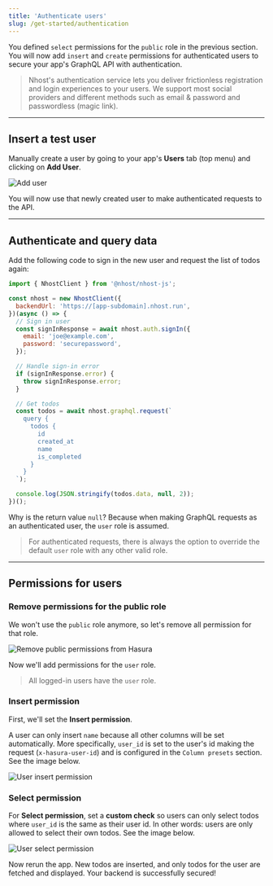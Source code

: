 ```yaml
---
title: 'Authenticate users'
slug: /get-started/authentication
---
```


You defined `select` permissions for the `public` role in the previous section. You will now add `insert` and `create` permissions for authenticated users to secure your app's GraphQL API with authentication.

> Nhost's authentication service lets you deliver frictionless registration and login experiences to your users. We support most social providers and different methods such as email & password and passwordless (magic link).

---

## Insert a test user

Manually create a user by going to your app's **Users** tab (top menu) and clicking on **Add User**.

![Add user](/img/quick-start/add-user.gif)

You will now use that newly created user to make authenticated requests to the API.

---

## Authenticate and query data

Add the following code to sign in the new user and request the list of todos again:

```js
import { NhostClient } from '@nhost/nhost-js';

const nhost = new NhostClient({
  backendUrl: 'https://[app-subdomain].nhost.run',
})(async () => {
  // Sign in user
  const signInResponse = await nhost.auth.signIn({
    email: 'joe@example.com',
    password: 'securepassword',
  });

  // Handle sign-in error
  if (signInResponse.error) {
    throw signInResponse.error;
  }

  // Get todos
  const todos = await nhost.graphql.request(`
    query {
      todos {
        id
        created_at
        name
        is_completed
      }
    }
  `);

  console.log(JSON.stringify(todos.data, null, 2));
})();
```

Why is the return value `null`? Because when making GraphQL requests as an authenticated user, the `user` role is assumed.

> For authenticated requests, there is always the option to override the default `user` role with any other valid role.

---

## Permissions for users

### Remove permissions for the public role

We won't use the `public` role anymore, so let's remove all permission for that role.

![Remove public permissions from Hasura](/img/quick-start/remove-public-permissions.png)

Now we'll add permissions for the `user` role.

> All logged-in users have the `user` role.

### Insert permission

First, we'll set the **Insert permission**.

A user can only insert `name` because all other columns will be set automatically. More specifically, `user_id` is set to the user's id making the request (`x-hasura-user-id`) and is configured in the `Column presets` section. See the image below.

![User insert permission](/img/quick-start/user-insert-permission.png)

### Select permission

For **Select permission**, set a **custom check** so users can only select todos where `user_id` is the same as their user id. In other words: users are only allowed to select their own todos. See the image below.

![User select permission](/img/quick-start/user-select-permission.png)

Now rerun the app. New todos are inserted, and only todos for the user are fetched and displayed. Your backend is successfully secured!
